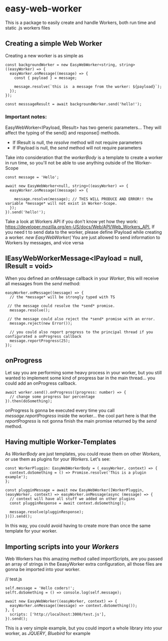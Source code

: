# easy-web-worker
This is a package to easily create and handle Workers, both run time and static .js workers files

## Creating a simple Web Worker

Creating a new worker is as simple as

```
const backgroundWorker = new EasyWebWorker<string, string>((easyWorker) => {
  easyWorker.onMessage((message) => {
    const { payload } = message;

    message.resolve(`this is  a message from the worker: ${payload}`);
  });
});

const messsageResult = await backgroundWorker.send('hello!');
```

### Important notes: 

EasyWebWorker<IPayload, IResult> has two generic parameters... They will affect the typing of the send() and response() methods.
* If IResult is null, the *resolve* method will not require parameters
* If IPayload is null, the *send* method will not require parameters

Take into consideration that the *workerBody* is a template to create a worker in run time, so you'll not be able to use anything outside of the Worker-Scope

```
const message = 'Hello';

await new EasyWebWorker<null, string>((easyWorker) => {
  easyWorker.onMessage((message) => {

    message.resolve(message); // THIS WILL PRODUCE AND ERROR!! the variable *message* will not exist in Worker-Scope.
  });
}).send('hello!');

```

Take a look at Workers API if you don't know yet how they work: https://developer.mozilla.org/en-US/docs/Web/API/Web_Workers_API,
If you need t to send data to the worker, please define IPayload while creating a worker. *new EasyWebWorker<IPayload>(*
You are just allowed to send information to Workers by messages, and vice versa

## IEasyWebWorkerMessage<IPayload = null, IResult = void>
When you defined an onMessage callback in your *Worker*, this will receive all messages from the *send* method: 
```
easyWorker.onMessage((message) => {
  // the *message* will be strongly typed with TS

 // the message could resolve the *send* promise.
  message.resolve();

 // the message could also reject the *send* promise with an error.
  message.reject(new Error());

  // you could also report progress to the principal thread if you configurated a onProgress callback
  message.reportProgress(25);
});
```

## onProgress
Let say you are performing some heavy process in your worker, but you still wanted to implement some kind of progress bar in the main thread... you could add an onProgress callback.

```
await worker.send().onProgress((progress: number) => {
  // change some progress bar percentage
}).then(doSomething);
```

onProgress Is gonna be executed every time you call  *message.reportProgress* inside the worker... the cool part here is that the *reportProgress* is not gonna finish the main promise returned by the *send* method.

## Having multiple Worker-Templates

As *WorkerBody* are just templates, you could reuse them on other *Workers*, or use them as plugins for your *Workers*. Let's see:

```
const WorkerPluggin: EasyWebWorkerBody = (_easyWorker, context) => {
  context.doSomething = () => Promise.resolve('This is a plugin example');
};

const plugginMessage = await new EasyWebWorker([WorkerPluggin, (easyWorker, context) => easyWorker.onMessage(async (message) => {
  // context will have all stuff we added on other plugins
  const plugginResponse = await context.doSomething();

  message.resolve(plugginResponse);
})]).send();

```

In this way, you could avoid having to create more than once the same template for your worker.

## Importing scripts into your *Workers*

Web Workers has this amazing method called importScripts, are you passed an array of strings in the EeasyWorker extra configuration, all those files are gonna be imported into your worker.

// test.js
```
self.message = 'Hello coders!';
selft.doSomething = () => console.log(self.message);
```

```
await new EasyWebWorker((easyWorker, context) => {
  easyWorker.onMessage((message) => context.doSomething());
}, {
  scripts: ['http://localhost:3000/test.js'],
}).send();

```

This is a very simple example, but you could import a whole library into your worker, as *JQUERY*, *Bluebird* for example